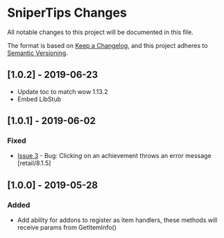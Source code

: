 # SniperTips Changes

All notable changes to this project will be documented in this file.

The format is based on [Keep a Changelog](https://keepachangelog.com/en/1.0.0/),
and this project adheres to [Semantic Versioning](https://semver.org/spec/v2.0.0.html).

## [1.0.2] - 2019-06-23
 - Update toc to match wow 1.13.2
 - Embed LibStub

## [1.0.1] - 2019-06-02
### Fixed
 - [Issue 3](https://github.com/ps-wow/SniperTips/issues/3) - Bug: Clicking on an achievement throws an error message [retail/8.1.5]

## [1.0.0] - 2019-05-28
### Added
 - Add ability for addons to register as item handlers, these methods will receive params from GetItemInfo()